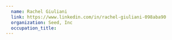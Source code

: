 ```yaml
---
  name: Rachel Giuliani
  link: https://www.linkedin.com/in/rachel-giuliani-098aba90
  organization: Seed, Inc
  occupation_title:
---
```

